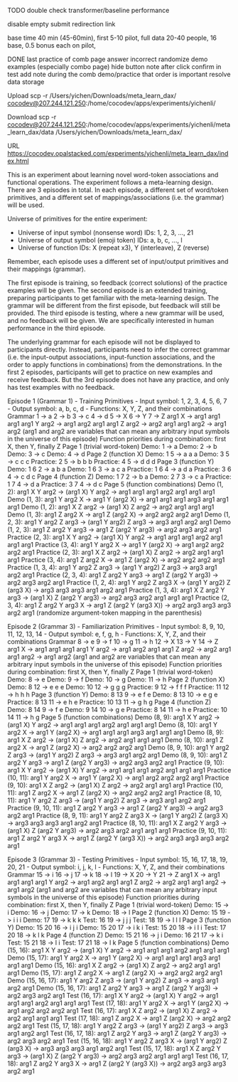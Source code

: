 TODO
double check transformer/baseline performance

disable empty submit 
redirection link

base time 40 min (45-60min), first 5-10 pilot, full data 20-40 people, 
16 base, 0.5 bonus each on pilot, 

DONE 
last practice of comb page answer incorrect
randomize demo examples (especially combo page)
hide button note after click confirm in test
add note during the comb demo/practice that order is important
resolve data storage


Upload
scp -r /Users/yichen/Downloads/meta_learn_dax/ cocodev@207.244.121.250:/home/cocodev/apps/experiments/yichenli/

Download
scp -r cocodev@207.244.121.250:/home/cocodev/apps/experiments/yichenli/meta_learn_dax/data /Users/yichen/Downloads/meta_learn_dax/

URL
https://cocodev.opalstacked.com/experiments/yichenli/meta_learn_dax/index.html


This is an experiment about learning novel word-token associations and functional operations.
The experiment follows a meta-learning design. 
There are 3 episodes in total. 
In each episode, a different set of word/token primitives, and a different set of mappings/associations (i.e. the grammar) will be used.

Universe of primitives for the entire experiment:
- Universe of input symbol (nonsense word) IDs: 1, 2, 3, ..., 21
- Universe of output symbol (emoji token) IDs: a, b, c, ..., l
- Universe of function IDs: X (repeat x3), Y (interleave), Z (reverse)

Remember, each episode uses a different set of input/output primitives and their mappings (grammar).

The first episode is training, so feedback (correct solutions) of the practice examples will be given.
The second episode is an extended training, preparing participants to get familiar with the meta-learning design. The grammar will be different from the first episode, but feedback will still be provided.
The third episode is testing, where a new grammar will be used, and no feedback will be given.
We are specifically interested in human performance in the third episode.

The underlying grammar for each episode will not be displayed to participants directly. Instead, participants need to infer the correct grammar (i.e. the input-output associations, input-function associations, and the order to apply functions in combinations) from the demonstrations. 
In the first 2 episodes, participants will get to practice on new examples and receive feedback. But the 3rd episode does not have any practice, and only has test examples with no feedback.


Episode 1 (Grammar 1) - Training
	Primitives
	- Input symbol: 1, 2, 3, 4, 5, 6, 7
	- Output symbol: a, b, c, d
	- Functions: X, Y, Z, and their combinations
	Grammar
		1 -> a
		2 -> b
		3 -> c
		4 -> d
		5 -> X
		6 -> Y
		7 -> Z
		arg1 X -> arg1 arg1 arg1
		arg1 Y arg2 -> arg1 arg2 arg1
		arg1 Z arg2 -> arg2 arg1
		arg1 arg2 -> arg1 arg2
		(arg1 and arg2 are variables that can mean any arbitrary input symbols in the universe of this episode)
		Function priorities during combination: first X, then Y, finally Z
	Page 1 (trivial word-token)
		Demo: 1 -> a
		Demo: 2 -> b
		Demo: 3 -> c
		Demo: 4 -> d
	Page 2 (function X)
		Demo: 1 5 -> a a a
		Demo: 3 5 -> c c c
		Practice: 2 5 -> b b b
		Practice: 4 5 -> d d d
	Page 3 (function Y)	
		Demo: 1 6 2 -> a b a
		Demo: 1 6 3 -> a c a
		Practice: 1 6 4 -> a d a
		Practice: 3 6 4 -> c d c
	Page 4 (function Z)
		Demo: 1 7 2 -> b a
		Demo: 2 7 3 -> c a
		Practice: 1 7 4 -> d a
		Practice: 3 7 4 -> d c
	Page 5 (function combinations)
		Demo (1, 2): arg1 X Y arg2 -> (arg1 X) Y arg2 -> arg1 arg1 arg1 arg2 arg1 arg1 arg1
		Demo (1, 3): arg1 Y arg2 X -> arg1 Y (arg2 X) -> arg1 arg1 arg1 arg3 arg1 arg1 arg1
		Demo (1, 2): arg1 X Z arg2 -> (arg1 X) Z arg2 -> arg2 arg1 arg1 arg1
		Demo (1, 3): arg1 Z arg2 X -> arg1 Z (arg2 X) -> arg2 arg2 arg2 arg1
		Demo (1, 2, 3): arg1 Y arg2 Z arg3 -> (arg1 Y arg2) Z arg3 -> arg3 arg1 arg2 arg1
		Demo (1, 2, 3): arg1 Z arg2 Y arg3 -> arg1 Z (arg2 Y arg3) -> arg2 arg3 arg2 arg1
		Practice (2, 3): arg1 X Y arg2 -> (arg1 X) Y arg2 -> arg1 arg1 arg1 arg2 arg1 arg1 arg1
		Practice (3, 4): arg1 Y arg2 X -> arg1 Y (arg2 X) -> arg1 arg2 arg2 arg2 arg1
		Practice (2, 3): arg1 X Z arg2 -> (arg1 X) Z arg2 -> arg2 arg1 arg1 arg1
		Practice (3, 4): arg1 Z arg2 X -> arg1 Z (arg2 X) -> arg2 arg2 arg2 arg1
		Practice (1, 3, 4): arg1 Y arg2 Z arg3 -> (arg1 Y arg2) Z arg3 -> arg3 arg1 arg2 arg1
		Practice (2, 3, 4): arg1 Z arg2 Y arg3 -> arg1 Z (arg2 Y arg3) -> arg2 arg3 arg2 arg1
		Practice (1, 2, 4): arg1 Y arg2 Z arg3 X -> (arg1 Y arg2) Z (arg3 X) -> arg3 arg3 arg3 arg1 arg2 arg1
		Practice (1, 3, 4): arg1 X Z arg2 Y arg3 -> (arg1 X) Z (arg2 Y arg3) -> arg2 arg3 arg2 arg1 arg1 arg1
		Practice (2, 3, 4): arg1 Z arg2 Y arg3 X -> arg1 Z (arg2 Y (arg3 X)) -> arg2 arg3 arg3 arg3 arg2 arg1
		(randomize argument-token mapping in the parenthesis)


Episode 2 (Grammar 3) - Familiarization
	Primitives
	- Input symbol: 8, 9, 10, 11, 12, 13, 14
	- Output symbol: e, f, g, h
	- Functions: X, Y, Z, and their combinations
	Grammar
		8 -> e
		9 -> f
		10 -> g
		11 -> h
		12 -> X
		13 -> Y
		14 -> Z
		arg1 X -> arg1 arg1 arg1
		arg1 Y arg2 -> arg1 arg2 arg1
		arg1 Z arg2 -> arg2 arg1
		arg1 arg2 -> arg1 arg2
		(arg1 and arg2 are variables that can mean any arbitrary input symbols in the universe of this episode)
		Function priorities during combination: first X, then Y, finally Z
	Page 1 (trivial word-token)
		Demo: 8 -> e
		Demo: 9 -> f
		Demo: 10 -> g
		Demo: 11 -> h
	Page 2 (function X)
		Demo: 8 12 -> e e e
		Demo: 10 12 -> g g g
		Practice: 9 12 -> f f f
		Practice: 11 12 -> h h h
	Page 3 (function Y)	
		Demo: 8 13 9 -> e f e
		Demo: 8 13 10 -> e g e
		Practice: 8 13 11 -> e h e
		Practice: 10 13 11 -> g h g
	Page 4 (function Z)
		Demo: 8 14 9 -> f e
		Demo: 9 14 10 -> g e
		Practice: 8 14 11 -> h e
		Practice: 10 14 11 -> h g
	Page 5 (function combinations)
		Demo (8, 9): arg1 X Y arg2 -> (arg1 X) Y arg2 -> arg1 arg1 arg1 arg2 arg1 arg1 arg1
		Demo (8, 10): arg1 Y arg2 X -> arg1 Y (arg2 X) -> arg1 arg1 arg1 arg3 arg1 arg1 arg1
		Demo (8, 9): arg1 X Z arg2 -> (arg1 X) Z arg2 -> arg2 arg1 arg1 arg1
		Demo (8, 10): arg1 Z arg2 X -> arg1 Z (arg2 X) -> arg2 arg2 arg2 arg1
		Demo (8, 9, 10): arg1 Y arg2 Z arg3 -> (arg1 Y arg2) Z arg3 -> arg3 arg1 arg2 arg1
		Demo (8, 9, 10): arg1 Z arg2 Y arg3 -> arg1 Z (arg2 Y arg3) -> arg2 arg3 arg2 arg1
		Practice (9, 10): arg1 X Y arg2 -> (arg1 X) Y arg2 -> arg1 arg1 arg1 arg2 arg1 arg1 arg1
		Practice (10, 11): arg1 Y arg2 X -> arg1 Y (arg2 X) -> arg1 arg2 arg2 arg2 arg1
		Practice (9, 10): arg1 X Z arg2 -> (arg1 X) Z arg2 -> arg2 arg1 arg1 arg1
		Practice (10, 11): arg1 Z arg2 X -> arg1 Z (arg2 X) -> arg2 arg2 arg2 arg1
		Practice (8, 10, 11): arg1 Y arg2 Z arg3 -> (arg1 Y arg2) Z arg3 -> arg3 arg1 arg2 arg1
		Practice (9, 10, 11): arg1 Z arg2 Y arg3 -> arg1 Z (arg2 Y arg3) -> arg2 arg3 arg2 arg1
		Practice (8, 9, 11): arg1 Y arg2 Z arg3 X -> (arg1 Y arg2) Z (arg3 X) -> arg3 arg3 arg3 arg1 arg2 arg1
		Practice (8, 10, 11): arg1 X Z arg2 Y arg3 -> (arg1 X) Z (arg2 Y arg3) -> arg2 arg3 arg2 arg1 arg1 arg1
		Practice (9, 10, 11): arg1 Z arg2 Y arg3 X -> arg1 Z (arg2 Y (arg3 X)) -> arg2 arg3 arg3 arg3 arg2 arg1


Episode 3 (Grammar 3) - Testing
	Primitives
	- Input symbol: 15, 16, 17, 18, 19, 20, 21
	- Output symbol: i, j, k, l
	- Functions: X, Y, Z, and their combinations
	Grammar
		15 -> i
		16 -> j
		17 -> k
		18 -> l
		19 -> X
		20 -> Y
		21 -> Z
		arg1 X -> arg1 arg1 arg1
		arg1 Y arg2 -> arg1 arg2 arg1
		arg1 Z arg2 -> arg2 arg1
		arg1 arg2 -> arg1 arg2
		(arg1 and arg2 are variables that can mean any arbitrary input symbols in the universe of this episode)
		Function priorities during combination: first X, then Y, finally Z
	Page 1 (trivial word-token)
		Demo: 15 -> i
		Demo: 16 -> j
		Demo: 17 -> k
		Demo: 18 -> l
	Page 2 (function X)
		Demo: 15 19 -> i i i
		Demo: 17 19 -> k k k
		Test: 16 19 -> j j j
		Test: 18 19 -> l l l
	Page 3 (function Y)	
		Demo: 15 20 16 -> i j i
		Demo: 15 20 17 -> i k i
		Test: 15 20 18 -> i l i
		Test: 17 20 18 -> k l k
	Page 4 (function Z)
		Demo: 15 21 16 -> j i
		Demo: 16 21 17 -> k i
		Test: 15 21 18 -> l i
		Test: 17 21 18 -> l k
	Page 5 (function combinations)
		Demo (15, 16): arg1 X Y arg2 -> (arg1 X) Y arg2 -> arg1 arg1 arg1 arg2 arg1 arg1 arg1
		Demo (15, 17): arg1 Y arg2 X -> arg1 Y (arg2 X) -> arg1 arg1 arg1 arg3 arg1 arg1 arg1
		Demo (15, 16): arg1 X Z arg2 -> (arg1 X) Z arg2 -> arg2 arg1 arg1 arg1
		Demo (15, 17): arg1 Z arg2 X -> arg1 Z (arg2 X) -> arg2 arg2 arg2 arg1
		Demo (15, 16, 17): arg1 Y arg2 Z arg3 -> (arg1 Y arg2) Z arg3 -> arg3 arg1 arg2 arg1
		Demo (15, 16, 17): arg1 Z arg2 Y arg3 -> arg1 Z (arg2 Y arg3) -> arg2 arg3 arg2 arg1
		Test (16, 17): arg1 X Y arg2 -> (arg1 X) Y arg2 -> arg1 arg1 arg1 arg2 arg1 arg1 arg1
		Test (17, 18): arg1 Y arg2 X -> arg1 Y (arg2 X) -> arg1 arg2 arg2 arg2 arg1
		Test (16, 17): arg1 X Z arg2 -> (arg1 X) Z arg2 -> arg2 arg1 arg1 arg1
		Test (17, 18): arg1 Z arg2 X -> arg1 Z (arg2 X) -> arg2 arg2 arg2 arg1
		Test (15, 17, 18): arg1 Y arg2 Z arg3 -> (arg1 Y arg2) Z arg3 -> arg3 arg1 arg2 arg1
		Test (16, 17, 18): arg1 Z arg2 Y arg3 -> arg1 Z (arg2 Y arg3) -> arg2 arg3 arg2 arg1
		Test (15, 16, 18): arg1 Y arg2 Z arg3 X -> (arg1 Y arg2) Z (arg3 X) -> arg3 arg3 arg3 arg1 arg2 arg1
		Test (15, 17, 18): arg1 X Z arg2 Y arg3 -> (arg1 X) Z (arg2 Y arg3) -> arg2 arg3 arg2 arg1 arg1 arg1
		Test (16, 17, 18): arg1 Z arg2 Y arg3 X -> arg1 Z (arg2 Y (arg3 X)) -> arg2 arg3 arg3 arg3 arg2 arg1

